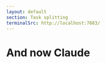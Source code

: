 ```yaml
---
layout: default
section: Task splitting
terminalSrc: http://localhost:7683/
---
```


# And now Claude

<TtydFrame
class="mt-8 max-w-186 h-103"
:src="$frontmatter.terminalSrc"
/>
